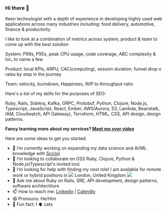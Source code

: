### Hi there 👋

Keen technologist with a depth of experience in developing highly used web applications across many industries including: food delivery, automotive, finance & productivity

I like to look at a combination of metrics across system, product & team to come up with the best solution

System: P99s, P95s, peak CPU usage, code coverage, ABC complexity & loc, to name a few

Product: local KPIs, ARPU, CAC(computing), session duration, funnel drop o rates by step in the journey

Team: velocity, burndown, Happiness, WIP to throughput ratio

Here's a list of my skills for the purposes of SEO:

Ruby, Rails, Sidekiq, Kafka, GRPC, Protobuf, Python, Clojure, Node.js, Typescript, JavaScript, React, Ember, AWS(Aurora, S3, Lambda, Beanstalk, IAM, Cloudwatch, API Gateway), Terraform, HTML, CSS, API design, design patterns.

**Fancy learning more about my services? [Meet me over video](https://calendly.com/mariojgintili/30min)**

Here are some ideas to get you started:

- 🔭 I’m currently working on expanding my data science and AI/ML knowledge with [Scicloj](https://scicloj.github.io/)
- 👯 I’m looking to collaborate on OSS Ruby, Clojure, Python & Node.js(Typescript's invited too)
- 🤔 I’m looking for help with finding my next role! I am available for remote work or hybrid positions in ![](https://github.com/madebybowtie/FlagKit/blob/master/Assets/PNG/GB@2x.png?raw=true) London, United Kingdom ![](https://github.com/madebybowtie/FlagKit/blob/master/Assets/PNG/GB@2x.png?raw=true)
- 💬 Ask me about Ruby on Rails, SRE, API development, design patterns, software architechture
- 📫 How to reach me: [Linkedin](https://www.linkedin.com/in/mario-gintili-software-engineer/) | [Calendly](https://calendly.com/mariojgintili/30min)
- 😄 Pronouns: He/Him
- 🤩 Fun fact: I 🫀 cats

